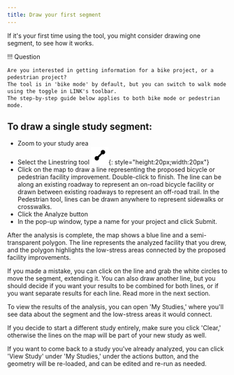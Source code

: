 ```yaml
---
title: Draw your first segment
---
```

If it's your first time using the tool, you might consider drawing one segment, to see how it works.


!!! Question

    Are you interested in getting information for a bike project, or a pedestrian project?
    The tool is in 'bike mode' by default, but you can switch to walk mode using the toggle in LINK's toolbar.
    The step-by-step guide below applies to both bike mode or pedestrian mode.
    
## To draw a single study segment:
- Zoom to your study area
- Select the Linestring tool ![linestring](../assets/line.svg){: style="height:20px;width:20px"}
- Click on the map to draw a line representing the proposed bicycle or pedestrian facility improvement. Double-click to finish.
 The line can be along an existing roadway to represent an on-road bicycle facility or drawn between existing roadways to represent an off-road trail. In the Pedestrian tool, lines can be drawn anywhere to represent sidewalks or crosswalks.
- Click the Analyze button
- In the pop-up window, type a name for your project and click Submit.

After the analysis is complete, the map shows a blue line and a semi-transparent polygon. The line represents the analyzed facility that you drew, 
and the polygon highlights the low-stress areas connected by the proposed facility improvements.

If you made a mistake, you can click on the line and grab the white circles to move the segment, extending it. You can also draw another line, but you should decide if you want your results to be 
combined for both lines, or if you want separate results for each line. Read more in the next section.

To view the results of the analysis, you can open 'My Studies,' where you'll see data about the segment and the low-stress areas it would connect.

If you decide to start a different study entirely, make sure you click 'Clear,' otherwise the lines on the map will be part of your new study as well.

If you want to come back to a study you've already analyzed, you can click 'View Study' under 'My Studies,' under the actions button, and the geometry will be re-loaded, and can be edited and re-run as needed.
